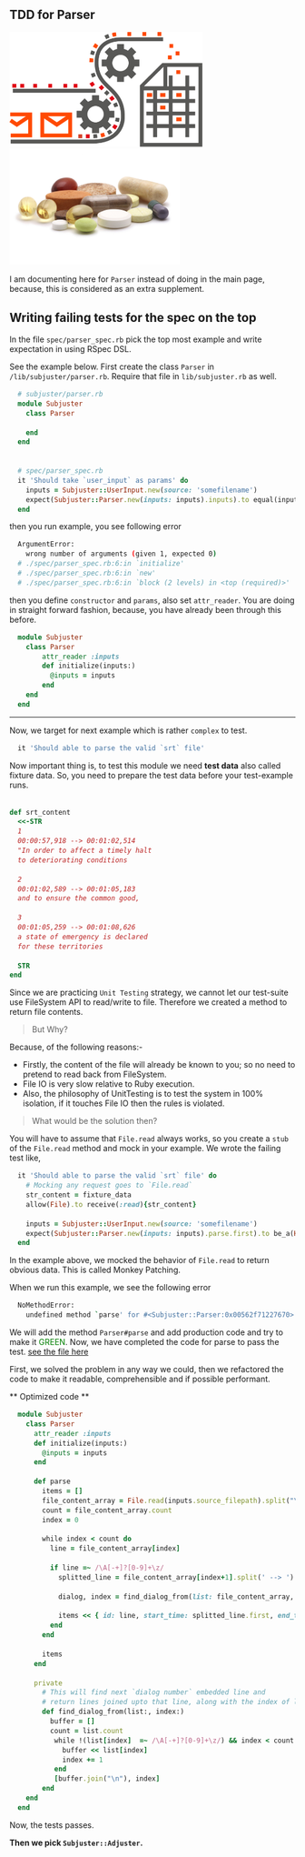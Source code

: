 ## TDD for Parser
<img src="images/parser.png" width="340" style="padding-right: 40px"> <img src="images/supplements.png" width="300">

I am documenting here for `Parser` instead of doing in the main page, because, 
this is considered as an extra supplement. 

## Writing failing tests for the spec on the top
In the file `spec/parser_spec.rb` pick the top most example and write expectation 
in using RSpec DSL. 

See the example below. First create the class `Parser` in `/lib/subjuster/parser.rb`. Require that file in `lib/subjuster.rb` as well.

```Ruby
  # subjuster/parser.rb
  module Subjuster
    class Parser
        
    end
  end


  # spec/parser_spec.rb
  it 'Should take `user_input` as params' do
    inputs = Subjuster::UserInput.new(source: 'somefilename')
    expect(Subjuster::Parser.new(inputs: inputs).inputs).to equal(inputs)
  end
```

then you run example, you see following error
```bash
  ArgumentError:
    wrong number of arguments (given 1, expected 0)
  # ./spec/parser_spec.rb:6:in `initialize'
  # ./spec/parser_spec.rb:6:in `new'
  # ./spec/parser_spec.rb:6:in `block (2 levels) in <top (required)>'
```

then you define `constructor` and `params`, also set `attr_reader`. You are doing 
in straight forward fashion, because, you have already been through this before.

```Ruby
  module Subjuster
    class Parser
        attr_reader :inputs
        def initialize(inputs:)
          @inputs = inputs
        end
    end
  end
```

---

Now, we target for next example which is rather `complex` to test. 
```Ruby
  it 'Should able to parse the valid `srt` file'
```
Now important thing is, to test this module we need **test data** 
also called fixture data. So, you need to prepare the test data before your test-example runs.
```Ruby

def srt_content
  <<-STR
  1
  00:00:57,918 --> 00:01:02,514
  "In order to affect a timely halt
  to deteriorating conditions

  2
  00:01:02,589 --> 00:01:05,183
  and to ensure the common good,

  3
  00:01:05,259 --> 00:01:08,626
  a state of emergency is declared
  for these territories
    
  STR
end

```
Since we are practicing `Unit Testing` strategy, we cannot let our test-suite use FileSystem API 
to read/write to file. Therefore we created a method to return file contents.

> But Why?

Because, of the following reasons:-  
- Firstly, the content of the file will already be known to you; so no need to pretend
  to read back from FileSystem.
- File IO is very slow relative to Ruby execution. 
- Also, the philosophy of UnitTesting is to test the system in 100% isolation, if it
  touches File IO then the rules is violated.

> What would be the solution then?

You will have to assume that `File.read` always works, so you create a `stub` of the `File.read` 
method and mock in your example. We wrote the failing test like,
```Ruby
  it 'Should able to parse the valid `srt` file' do
    # Mocking any request goes to `File.read`
    str_content = fixture_data
    allow(File).to receive(:read){str_content}
    
    inputs = Subjuster::UserInput.new(source: 'somefilename')
    expect(Subjuster::Parser.new(inputs: inputs).parse.first).to be_a(Hash)
  end

```

In the example above, we mocked the behavior of `File.read` to return obvious data. This is called Monkey Patching.

When we run this example, we see the following error
```bash
  NoMethodError:
    undefined method `parse' for #<Subjuster::Parser:0x00562f71227670>

```

We will add the method `Parser#parse` and add production code and try to make it <span style="color: green">GREEN</span>.
Now, we have completed the code for parse to pass the test. [see the file here](lib/subjuster/parser.rb)

First, we solved the problem in any way we could, then we refactored the code to make it readable, comprehensible and if possible performant.

** Optimized code **
```Ruby
  module Subjuster
    class Parser
      attr_reader :inputs
      def initialize(inputs:)
        @inputs = inputs
      end
      
      def parse
        items = []
        file_content_array = File.read(inputs.source_filepath).split("\n")
        count = file_content_array.count
        index = 0

        while index < count do
          line = file_content_array[index]

          if line =~ /\A[-+]?[0-9]+\z/
            splitted_line = file_content_array[index+1].split(' --> ')
            
            dialog, index = find_dialog_from(list: file_content_array, index: index + 2)
            
            items << { id: line, start_time: splitted_line.first, end_time: splitted_line.last, dialog: dialog }
          end
        end

        items
      end
      
      private
        # This will find next `dialog number` embedded line and
        # return lines joined upto that line, along with the index of line of the `dialog num` 
        def find_dialog_from(list:, index:)
          buffer = []
          count = list.count
           while !(list[index]  =~ /\A[-+]?[0-9]+\z/) && index < count do
             buffer << list[index]
             index += 1
           end
           [buffer.join("\n"), index]
        end
    end
  end

```
Now, the tests passes.

**Then we pick `Subjuster::Adjuster`.**
